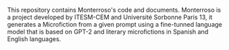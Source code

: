This repository contains Monterroso's code and documents.
Monterroso is a project developed by ITESM-CEM and Université Sorbonne Paris 13, it generates a Microfiction from a given prompt using a fine-tunned language model
that is based on GPT-2 and literary microfictions in Spanish and English languages.
